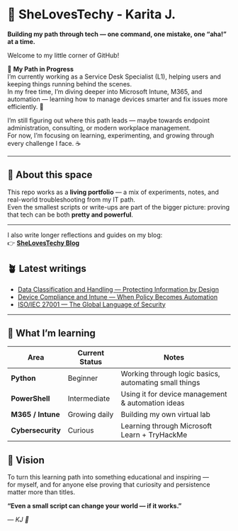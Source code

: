 # 🌸 SheLovesTechy - Karita J.

**Building my path through tech — one command, one mistake, one “aha!” at a time.**

Welcome to my little corner of GitHub!  

🩷 **My Path in Progress**  
I’m currently working as a Service Desk Specialist (L1), helping users and keeping things running behind the scenes.  
In my free time, I’m diving deeper into Microsoft Intune, M365, and automation — learning how to manage devices smarter and fix issues more efficiently.  🌿

I’m still figuring out where this path leads — maybe towards endpoint administration, consulting, or modern workplace management.  
For now, I’m focusing on learning, experimenting, and growing through every challenge I face. ☕

---

## 🧭 About this space

This repo works as a **living portfolio** — a mix of experiments, notes, and real-world troubleshooting from my IT path.  
Even the smallest scripts or write-ups are part of the bigger picture: proving that tech can be both **pretty and powerful**.

---

I also write longer reflections and guides on my blog:  
👉 [**SheLovesTechy Blog**](https://shelovestechy.blogspot.com/)

## 🪴 Latest writings
<!-- BLOG-POST-LIST:START -->
- [Data Classification and Handling — Protecting Information by Design](https://shelovestechy.blogspot.com/2025/10/data-classification-and-handling.html)
- [Device Compliance and Intune — When Policy Becomes Automation](https://shelovestechy.blogspot.com/2025/10/device-compliance-and-intune-when.html)
- [ISO/IEC 27001 — The Global Language of Security](https://shelovestechy.blogspot.com/2025/10/isoiec-27001-global-language-of-security.html)
<!-- BLOG-POST-LIST:END -->

---


## 🐍 What I’m learning

| Area | Current Status | Notes |
|------|----------------|-------|
| **Python** | Beginner | Working through logic basics, automating small things |
| **PowerShell** | Intermediate | Using it for device management & automation ideas |
| **M365 / Intune** | Growing daily | Building my own virtual lab |
| **Cybersecurity** | Curious | Learning through Microsoft Learn + TryHackMe |



## 🌙 Vision

To turn this learning path into something educational and inspiring —  
for myself, and for anyone else proving that curiosity and persistence matter more than titles.



**“Even a small script can change your world — if it works.”**

— *KJ 🩷*
